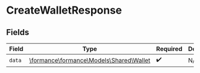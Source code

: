 # CreateWalletResponse


## Fields

| Field                                                                    | Type                                                                     | Required                                                                 | Description                                                              |
| ------------------------------------------------------------------------ | ------------------------------------------------------------------------ | ------------------------------------------------------------------------ | ------------------------------------------------------------------------ |
| `data`                                                                   | [\formance\formance\Models\Shared\Wallet](../../Models/Shared/Wallet.md) | :heavy_check_mark:                                                       | N/A                                                                      |
